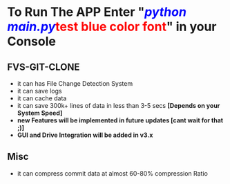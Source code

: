 
# __To Run The APP Enter "<span style="color:blue">*python main.py*</span><font color='red'>test blue color font</font>" in your Console__

## FVS-GIT-CLONE

* it can has File Change Detection System
* it can save logs
* it can cache data
* it can save 300k+ lines of data in less than 3-5 secs __[Depends on your System Speed]__
* __new Features will be implemented in future updates [cant wait for that ;)]__
* __GUI and Drive Integration will be added in v3.x__


## Misc
* it can compress commit data at almost 60-80% compression Ratio
